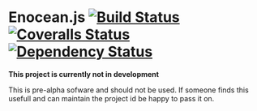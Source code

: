 # Enocean.js [![Build Status][travis-image]][travis-url] [![Coveralls Status][coveralls-image]][coveralls-url] [![Dependency Status][daviddm-url]][daviddm-image]

**This project is currently not in development**

This is pre-alpha sofware and should not be used. If someone finds this usefull and can maintain the project id be happy to pass it on.

[npm-url]: https://npmjs.org/package/enocean
[npm-image]: https://badge.fury.io/gh/iUtvikler%2FEnocean.js.png
[travis-url]: https://travis-ci.org/iUtvikler/Enocean.js
[travis-image]: https://travis-ci.org/iUtvikler/Enocean.js.png?branch=master
[coveralls-url]: https://coveralls.io/r/iUtvikler/Enocean.js
[coveralls-image]: https://coveralls.io/repos/iUtvikler/Enocean.js/badge.png
[depstat-url]: https://david-dm.org/iUtvikler/Enocean.js
[depstat-image]: https://david-dm.org/iUtvikler/Enocean.js.png
[daviddm-url]: https://david-dm.org/iUtvikler/Enocean.js.png?theme=shields.io
[daviddm-image]: https://david-dm.org/iUtvikler/Enocean.js
